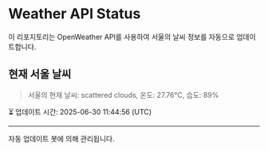
# Weather API Status

이 리포지토리는 OpenWeather API를 사용하여 서울의 날씨 정보를 자동으로 업데이트합니다.

## 현재 서울 날씨
> 서울의 현재 날씨: scattered clouds, 온도: 27.76°C, 습도: 89%

⏳ 업데이트 시간: 2025-06-30 11:44:56 (UTC)

---
자동 업데이트 봇에 의해 관리됩니다.
